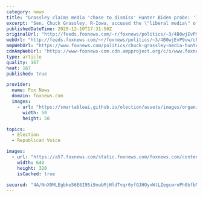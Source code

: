 ```yaml
---
category: news
title: "Grassley claims media 'chose to dismiss' Hunter Biden probe: 'I think it's outrageous'"
excerpt: "Sen. Chuck Grassley, R-Iowa, accused the \"liberal media\" of ignoring his investigation of the Biden family's finances in order to protect the Democratic Party while speaking on the Senate floor on Thursday."
publishedDateTime: 2020-12-10T17:31:50Z
originalUrl: "http://feeds.foxnews.com/~r/foxnews/politics/~3/4B0wjEvP9uw/chuck-grassley-media-hunter-biden-investigation"
webUrl: "http://feeds.foxnews.com/~r/foxnews/politics/~3/4B0wjEvP9uw/chuck-grassley-media-hunter-biden-investigation"
ampWebUrl: "https://www.foxnews.com/politics/chuck-grassley-media-hunter-biden-investigation.amp"
cdnAmpWebUrl: "https://www-foxnews-com.cdn.ampproject.org/c/s/www.foxnews.com/politics/chuck-grassley-media-hunter-biden-investigation.amp"
type: article
quality: 167
heat: 167
published: true

provider:
  name: Fox News
  domain: foxnews.com
  images:
    - url: "https://smartableai.github.io/election/assets/images/organizations/foxnews.com-50x50.jpg"
      width: 50
      height: 50

topics:
  - Election
  - Republican Voice

images:
  - url: "https://a57.foxnews.com/static.foxnews.com/foxnews.com/content/uploads/2020/11/640/320/Grassley-GETTY.jpg?ve=1&tl=1"
    width: 640
    height: 320
    isCached: true

secured: "4A/NnX9MLEgbke56E6I95i9nubMjHldTvqr6yfGJHOyxWtLZegcwrnPh0bfbNN/AoJN60ECDkb1tkXXjTJ8B75osYeyBNBKSSd4ecM7DTKg6s7JUubFDXmGVb36dCiUwxlBX885v01LzKiocol5xDVz7C3ZyWHR3/3OYh5CvzQfM6ZhjNP9Du/t+jk2yQrXtP5xwXuC0AQ4kWcZaMwDmPpUXcrdnz5TFSQMLKZfY/CDml3B1N+LE8ugd/uFrXjKWpRodjnUiGKNBFS9xeGVprvPAXy2tkWI9hdsgPUfGXYuAfsK/hbKlcWBh75iPtjrg7mULmo484Hiw+605QpGfhKqueRGb8sWz6NsobsSrac4=;eTC5r8gjTlWfX8WpTEds/Q=="
---
```


